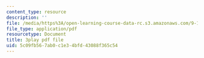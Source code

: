 ```yaml
---
content_type: resource
description: ''
file: /media/https%3A/open-learning-course-data-rc.s3.amazonaws.com/9-14-brain-structure-and-its-origins-spring-2014/5c09fb567ab0c1e34bfd43088f365c54_555127.pdf
file_type: application/pdf
resourcetype: Document
title: 3play pdf file
uid: 5c09fb56-7ab0-c1e3-4bfd-43088f365c54
---
```

